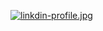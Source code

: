 [![linkdin-profile.jpg](https://i.postimg.cc/Wp6zZ2VT/linkdin-profile.jpg)](https://postimg.cc/Rqhv5xqD)

<!--
**ritiz12/ritiz12** is a ✨ _special_ ✨ repository because its `README.md` (this file) appears on your GitHub profile.




















<font size="5">Hi 👋, I'm Java Programmer!, a Backend developer and a tech enthusiast! 🫣</font>
🔭 I’m currently working on Spring boot - Microservices Projects

